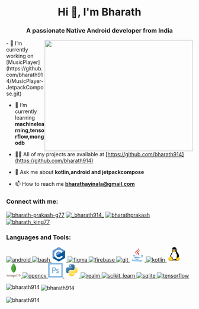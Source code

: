 
<h1 align="center">Hi 👋, I'm Bharath</h1>
<h3 align="center">A passionate Native Android developer from India</h3>

<img src="https://cdn.dribbble.com/userupload/6164025/file/original-85b5344e2e52d0ee37f36839f17bcb4f.png?resize=1324x1320" height ="300" width ="400" align = "right"/>
- 🔭 I’m currently working on
[MusicPlayer](https://github.com/bharath914/MusicPlayer-JetpackCompose.git)

- 🌱 I’m currently learning **machinelearning,tensorflow,mongodb**

- 👨‍💻 All of my projects are available at
[https://github.com/bharath914](https://github.com/bharath914)

- 💬 Ask me about **kotlin,android and jetpackcompose**

- 📫 How to reach me **bharathayinala@gmail.com**

<h3 align="left">Connect with me:</h3>
<p align="left">
    <a href="https://linkedin.com/in/bharath-prakash-g77" target="blank"><img
            align="center"
            src="https://raw.githubusercontent.com/rahuldkjain/github-profile-readme-generator/master/src/images/icons/Social/linked-in-alt.svg"
            alt="bharath-prakash-g77" height="30" width="40" /></a>
    <a href="https://instagram.com/_bharath914_" target="blank"><img
            align="center"
            src="https://raw.githubusercontent.com/rahuldkjain/github-profile-readme-generator/master/src/images/icons/Social/instagram.svg"
            alt="_bharath914_" height="30" width="40" /></a>
    <a href="https://www.youtube.com/c/bharathprakash" target="blank"><img
            align="center"
            src="https://raw.githubusercontent.com/rahuldkjain/github-profile-readme-generator/master/src/images/icons/Social/youtube.svg"
            alt="bharathprakash" height="30" width="40" /></a>
    <a href="https://www.leetcode.com/bharath_king77" target="blank"><img
            align="center"
            src="https://raw.githubusercontent.com/rahuldkjain/github-profile-readme-generator/master/src/images/icons/Social/leet-code.svg"
            alt="bharath_king77" height="30" width="40" /></a>
</p>

<h3 align="left">Languages and Tools:</h3>
<p align="left"> <a href="https://developer.android.com" target="_blank"
        rel="noreferrer"> <img
            src=https://developer.android.com/static/images/logos/android.svg"
            alt="android" width="40" height="40" /> </a> <a
        href="https://www.gnu.org/software/bash/" target="_blank"
        rel="noreferrer"> <img
            src="https://www.vectorlogo.zone/logos/gnu_bash/gnu_bash-icon.svg"
            alt="bash" width="40"
            height="40" /> </a> <a href="https://www.cprogramming.com/"
        target="_blank" rel="noreferrer"> <img
            src="https://raw.githubusercontent.com/devicons/devicon/master/icons/c/c-original.svg"
            alt="c" width="40"
            height="40" /> </a> <a href="https://www.figma.com/" target="_blank"
        rel="noreferrer"> <img
            src="https://www.vectorlogo.zone/logos/figma/figma-icon.svg"
            alt="figma" width="40" height="40" /> </a> <a
        href="https://firebase.google.com/" target="_blank" rel="noreferrer">
        <img
            src="https://www.vectorlogo.zone/logos/firebase/firebase-icon.svg"
            alt="firebase" width="40" height="40" />
    </a> <a href="https://git-scm.com/" target="_blank" rel="noreferrer"> <img
            src="https://www.vectorlogo.zone/logos/git-scm/git-scm-icon.svg"
            alt="git" width="40" height="40" /> </a> <a
        href="https://www.java.com" target="_blank" rel="noreferrer"> <img
            src="https://raw.githubusercontent.com/devicons/devicon/master/icons/java/java-original.svg"
            alt="java"
            width="40" height="40" /> </a> <a href="https://kotlinlang.org"
        target="_blank" rel="noreferrer"> <img
            src="https://www.vectorlogo.zone/logos/kotlinlang/kotlinlang-icon.svg"
            alt="kotlin" width="40"
            height="40" /> </a> <a href="https://www.linux.org/" target="_blank"
        rel="noreferrer"> <img
            src="https://raw.githubusercontent.com/devicons/devicon/master/icons/linux/linux-original.svg"
            alt="linux"
            width="40" height="40" /> </a> <a href="https://www.mongodb.com/"
        target="_blank" rel="noreferrer"> <img
            src="https://raw.githubusercontent.com/devicons/devicon/master/icons/mongodb/mongodb-original-wordmark.svg"
            alt="mongodb" width="40" height="40" /> </a> <a
        href="https://opencv.org/" target="_blank" rel="noreferrer">
        <img src="https://www.vectorlogo.zone/logos/opencv/opencv-icon.svg"
            alt="opencv" width="40" height="40" /> </a>
    <a href="https://www.photoshop.com/en" target="_blank" rel="noreferrer">
        <img
            src="https://raw.githubusercontent.com/devicons/devicon/master/icons/photoshop/photoshop-line.svg"
            alt="photoshop" width="40" height="40" /> </a> <a
        href="https://www.python.org" target="_blank"
        rel="noreferrer"> <img
            src="https://raw.githubusercontent.com/devicons/devicon/master/icons/python/python-original.svg"
            alt="python" width="40" height="40" /> </a> <a
        href="https://realm.io/" target="_blank" rel="noreferrer">
        <img
            src="https://raw.githubusercontent.com/bestofjs/bestofjs-webui/8665e8c267a0215f3159df28b33c365198101df5/public/logos/realm.svg"
            alt="realm" width="40" height="40" /> </a> <a
        href="https://scikit-learn.org/" target="_blank"
        rel="noreferrer"> <img
            src="https://upload.wikimedia.org/wikipedia/commons/0/05/Scikit_learn_logo_small.svg"
            alt="scikit_learn" width="40" height="40" /> </a> <a
        href="https://www.sqlite.org/" target="_blank"
        rel="noreferrer"> <img
            src="https://www.vectorlogo.zone/logos/sqlite/sqlite-icon.svg"
            alt="sqlite" width="40"
            height="40" /> </a> <a href="https://www.tensorflow.org"
        target="_blank" rel="noreferrer"> <img
            src="https://www.vectorlogo.zone/logos/tensorflow/tensorflow-icon.svg"
            alt="tensorflow" width="40"
            height="40" /> </a>
</p>

<p><img align="left"
        src="https://github-readme-stats.vercel.app/api/top-langs?username=bharath914&show_icons=true&locale=en&layout=compact"
        alt="bharath914" /></p>

<p>&nbsp;<img align="center"
        src="https://github-readme-stats.vercel.app/api?username=bharath914&show_icons=true&locale=en"
        alt="bharath914" /></p>

<p><img align="center"
        src="https://github-readme-streak-stats.herokuapp.com/?user=bharath914&"
        alt="bharath914" /></p>
